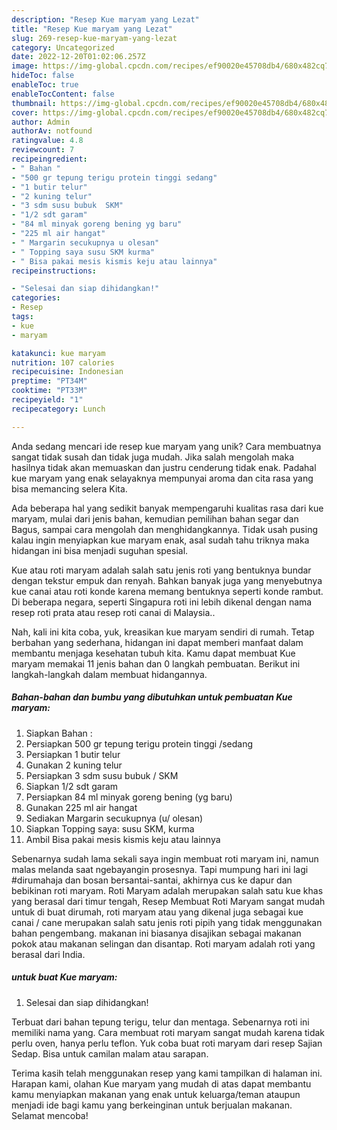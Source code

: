 ```yaml
---
description: "Resep Kue maryam yang Lezat"
title: "Resep Kue maryam yang Lezat"
slug: 269-resep-kue-maryam-yang-lezat
category: Uncategorized
date: 2022-12-20T01:02:06.257Z
image: https://img-global.cpcdn.com/recipes/ef90020e45708db4/680x482cq70/kue-maryam-foto-resep-utama.jpg
hideToc: false
enableToc: true
enableTocContent: false
thumbnail: https://img-global.cpcdn.com/recipes/ef90020e45708db4/680x482cq70/kue-maryam-foto-resep-utama.jpg
cover: https://img-global.cpcdn.com/recipes/ef90020e45708db4/680x482cq70/kue-maryam-foto-resep-utama.jpg
author: Admin
authorAv: notfound
ratingvalue: 4.8
reviewcount: 7
recipeingredient:
- " Bahan "
- "500 gr tepung terigu protein tinggi sedang"
- "1 butir telur"
- "2 kuning telur"
- "3 sdm susu bubuk  SKM"
- "1/2 sdt garam"
- "84 ml minyak goreng bening yg baru"
- "225 ml air hangat"
- " Margarin secukupnya u olesan"
- " Topping saya susu SKM kurma"
- " Bisa pakai mesis kismis keju atau lainnya"
recipeinstructions:

- "Selesai dan siap dihidangkan!"
categories:
- Resep
tags:
- kue
- maryam

katakunci: kue maryam 
nutrition: 107 calories
recipecuisine: Indonesian
preptime: "PT34M"
cooktime: "PT33M"
recipeyield: "1"
recipecategory: Lunch

---
```





Anda sedang mencari ide resep kue maryam yang unik? Cara membuatnya sangat tidak susah dan tidak juga mudah. Jika salah mengolah maka hasilnya tidak akan memuaskan dan justru cenderung tidak enak. Padahal kue maryam yang enak selayaknya mempunyai aroma dan cita rasa yang bisa memancing selera Kita.





Ada beberapa hal yang sedikit banyak mempengaruhi kualitas rasa dari kue maryam, mulai dari jenis bahan, kemudian pemilihan bahan segar dan Bagus, sampai cara mengolah dan menghidangkannya. Tidak usah pusing kalau ingin menyiapkan kue maryam enak,      asal sudah tahu triknya maka hidangan ini bisa menjadi suguhan spesial.














Kue atau roti maryam adalah salah satu jenis roti yang bentuknya bundar dengan tekstur empuk dan renyah. Bahkan banyak juga yang menyebutnya kue canai atau roti konde karena memang bentuknya seperti konde rambut. Di beberapa negara, seperti Singapura roti ini lebih dikenal dengan nama resep roti prata atau resep roti canai di Malaysia..






Nah, kali ini kita coba, yuk, kreasikan kue maryam sendiri di rumah. Tetap berbahan yang sederhana, hidangan ini dapat memberi manfaat dalam membantu menjaga kesehatan tubuh kita. Kamu dapat membuat Kue maryam memakai 11 jenis bahan dan 0 langkah pembuatan. Berikut ini langkah-langkah dalam membuat hidangannya.

<!--inarticleads1-->

##### Bahan-bahan dan bumbu yang dibutuhkan untuk pembuatan Kue maryam:

1. Siapkan  Bahan :
1. Persiapkan 500 gr tepung terigu protein tinggi /sedang
1. Persiapkan 1 butir telur
1. Gunakan 2 kuning telur
1. Persiapkan 3 sdm susu bubuk / SKM
1. Siapkan 1/2 sdt garam
1. Persiapkan 84 ml minyak goreng bening (yg baru)
1. Gunakan 225 ml air hangat
1. Sediakan  Margarin secukupnya (u/ olesan)
1. Siapkan  Topping saya: susu SKM, kurma
1. Ambil  Bisa pakai mesis kismis keju atau lainnya


Sebenarnya sudah lama sekali saya ingin membuat roti maryam ini, namun malas melanda saat ngebayangin prosesnya. Tapi mumpung hari ini lagi #dirumahaja dan bosan bersantai-santai, akhirnya cus ke dapur dan bebikinan roti maryam. Roti Maryam adalah merupakan salah satu kue khas yang berasal dari timur tengah, Resep Membuat Roti Maryam sangat mudah untuk di buat dirumah, roti maryam atau yang dikenal juga sebagai kue canai / cane merupakan salah satu jenis roti pipih yang tidak menggunakan bahan pengembang. makanan ini biasanya disajikan sebagai makanan pokok atau makanan selingan dan disantap. Roti maryam adalah roti yang berasal dari India. 

<!--inarticleads2-->

#####  untuk buat Kue maryam:


1. Selesai dan siap dihidangkan!

Terbuat dari bahan tepung terigu, telur dan mentaga. Sebenarnya roti ini memiliki nama yang. Cara membuat roti maryam sangat mudah karena tidak perlu oven, hanya perlu teflon. Yuk coba buat roti maryam dari resep Sajian Sedap. Bisa untuk camilan malam atau sarapan. 

Terima kasih telah menggunakan resep yang kami tampilkan di halaman ini. Harapan kami, olahan Kue maryam yang mudah di atas dapat membantu kamu menyiapkan makanan yang enak untuk keluarga/teman ataupun menjadi ide bagi kamu yang berkeinginan untuk berjualan makanan. Selamat mencoba!
